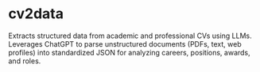 # cv2data
Extracts structured data from academic and professional CVs using LLMs. Leverages ChatGPT to parse unstructured documents (PDFs, text, web profiles) into standardized JSON for analyzing careers, positions, awards, and roles.
